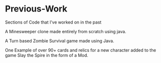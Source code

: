 # Previous-Work
Sections of Code that I've worked on in the past

A Minesweeper clone made entirely from scratch using java.

A Turn based Zombie Survival game made using Java.

One Example of over 90+ cards and relics for a new character added to the game Slay the Spire in the form of a Mod.
